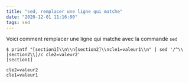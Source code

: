 ```yaml
---
title: "sed, remplacer une ligne qui matche"
date: "2020-12-01 11:16:00"
tags: sed 
---
```


Voici comment remplacer une ligne qui matche avec la commande `sed`

```text
$ printf "[section1]\\n\\n[section2]\\ncle1=valeur1\\n" | sed '/^\\[section2\\]/c cle2=valeur2'
[section1]

cle2=valeur2
cle1=valeur1
```
